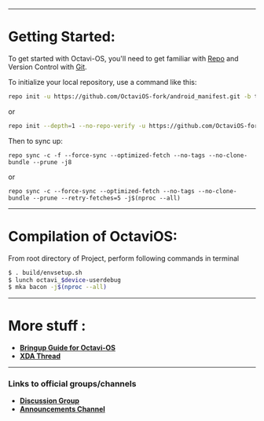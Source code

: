 ---------------------------------------------------------------------------------------
 Getting Started:
 ==============

To get started with Octavi-OS, you'll need to get familiar with [Repo](https://source.android.com/source/using-repo.html) and Version Control with [Git](https://source.android.com/source/version-control.html).

To initialize your local repository, use a command like this:

```bash
repo init -u https://github.com/OctaviOS-fork/android_manifest.git -b thirteen --git-lfs
```
or
```bash
repo init --depth=1 --no-repo-verify -u https://github.com/OctaviOS-fork/android_manifest.git -b thirteen --git-lfs -g default,-mips,-darwin,-notdefault
```

Then to sync up:

```
repo sync -c -f --force-sync --optimized-fetch --no-tags --no-clone-bundle --prune -j8
```
or
```
repo sync -c --force-sync --optimized-fetch --no-tags --no-clone-bundle --prune --retry-fetches=5 -j$(nproc --all)
```

---------------------------------------------------------------------------------------
 Compilation of OctaviOS:
 ==================

From root directory of Project, perform following commands in terminal

```bash
$ . build/envsetup.sh
$ lunch octavi_$device-userdebug
$ mka bacon -j$(nproc --all)
```

---------------------------------------------------------------------------------------

 More stuff :
 =======================
 
 * [**Bringup Guide for Octavi-OS**](https://github.com/Octavi-OS/Stuff)
 * [**XDA Thread**](https://github.com/Octavi-OS/xda)

---------------------------------------------------------------------------------------

### Links to official groups/channels
- [**Discussion Group**](https://t.me/ArataXDummy)
- [**Announcements Channel**](https://t.me/mirrorlinkbyvinz)
